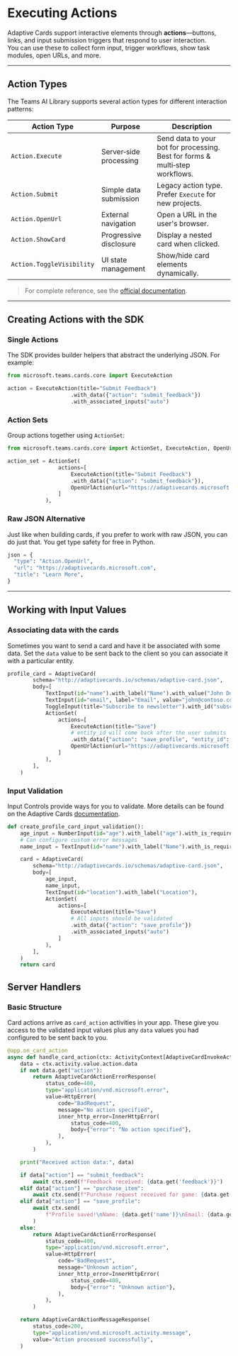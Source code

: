 # Executing Actions

Adaptive Cards support interactive elements through **actions**—buttons, links, and input submission triggers that respond to user interaction.  
You can use these to collect form input, trigger workflows, show task modules, open URLs, and more.

---

## Action Types

The Teams AI Library supports several action types for different interaction patterns:

| Action Type               | Purpose                | Description                                                                  |
| ------------------------- | ---------------------- | ---------------------------------------------------------------------------- |
| `Action.Execute`          | Server‑side processing | Send data to your bot for processing. Best for forms & multi‑step workflows. |
| `Action.Submit`           | Simple data submission | Legacy action type. Prefer `Execute` for new projects.                       |
| `Action.OpenUrl`          | External navigation    | Open a URL in the user's browser.                                            |
| `Action.ShowCard`         | Progressive disclosure | Display a nested card when clicked.                                          |
| `Action.ToggleVisibility` | UI state management    | Show/hide card elements dynamically.                                         |

> For complete reference, see the [official documentation](https://adaptivecards.microsoft.com/?topic=Action.Execute).

---

## Creating Actions with the SDK

### Single Actions

The SDK provides builder helpers that abstract the underlying JSON. For example:

```python
from microsoft.teams.cards.core import ExecuteAction

action = ExecuteAction(title="Submit Feedback")
                    .with_data({"action": "submit_feedback"})
                    .with_associated_inputs("auto")
```
### Action Sets

Group actions together using `ActionSet`:

```python
from microsoft.teams.cards.core import ActionSet, ExecuteAction, OpenUrlAction

action_set = ActionSet(
                actions=[
                    ExecuteAction(title="Submit Feedback")
                    .with_data({"action": "submit_feedback"}),
                    OpenUrlAction(url="https://adaptivecards.microsoft.com").with_title("Learn More")
                ]
            ),
```

### Raw JSON Alternative

Just like when building cards, if you prefer to work with raw JSON, you can do just that. You get type safety for free in Python.

```python
json = {
  "type": "Action.OpenUrl",
  "url": "https://adaptivecards.microsoft.com",
  "title": "Learn More",
}
```

---

## Working with Input Values

### Associating data with the cards

Sometimes you want to send a card and have it be associated with some data. Set the `data` value to be sent back to the client so you can associate it with a particular entity.

```python
profile_card = AdaptiveCard(
        schema="http://adaptivecards.io/schemas/adaptive-card.json",
        body=[
            TextInput(id="name").with_label("Name").with_value("John Doe"),
            TextInput(id="email", label="Email", value="john@contoso.com"),
            ToggleInput(title="Subscribe to newsletter").with_id("subscribe").with_value("false"),
            ActionSet(
                actions=[
                    ExecuteAction(title="Save")
                    # entity_id will come back after the user submits
                    .with_data({"action": "save_profile", "entity_id": "12345"}),
                    OpenUrlAction(url="https://adaptivecards.microsoft.com").with_title("Learn More")
                ]
            ),
        ],
    )

```

### Input Validation

Input Controls provide ways for you to validate. More details can be found on the Adaptive Cards [documentation](https://adaptivecards.microsoft.com/?topic=input-validation).

```python
def create_profile_card_input_validation():
    age_input = NumberInput(id="age").with_label("age").with_is_required(True).with_min(0).with_max(120)
    # Can configure custom error messages
    name_input = TextInput(id="name").with_label("Name").with_is_required(True).with_error_message("Name is required")

    card = AdaptiveCard(
        schema="http://adaptivecards.io/schemas/adaptive-card.json",
        body=[
            age_input,
            name_input,
            TextInput(id="location").with_label("Location"),
            ActionSet(
                actions=[
                    ExecuteAction(title="Save")
                    # All inputs should be validated
                    .with_data({"action": "save_profile"})
                    .with_associated_inputs("auto")
                ]
            ),
        ],
    )
    return card

```

## Server Handlers

### Basic Structure

Card actions arrive as `card_action` activities in your app. These give you access to the validated input values plus any `data` values you had configured to be sent back to you.

```python
@app.on_card_action
async def handle_card_action(ctx: ActivityContext[AdaptiveCardInvokeActivity]) -> AdaptiveCardInvokeResponse:
    data = ctx.activity.value.action.data
    if not data.get("action"):
        return AdaptiveCardActionErrorResponse(
            status_code=400,
            type="application/vnd.microsoft.error",
            value=HttpError(
                code="BadRequest",
                message="No action specified",
                inner_http_error=InnerHttpError(
                    status_code=400,
                    body={"error": "No action specified"},
                ),
            ),
        )

    print("Received action data:", data)

    if data["action"] == "submit_feedback":
        await ctx.send(f"Feedback received: {data.get('feedback')}")
    elif data["action"] == "purchase_item":
        await ctx.send(f"Purchase request received for game: {data.get('choiceGameSingle')}")
    elif data["action"] == "save_profile":
        await ctx.send(
            f"Profile saved!\nName: {data.get('name')}\nEmail: {data.get('email')}\nSubscribed: {data.get('subscribe')}"
        )
    else:
        return AdaptiveCardActionErrorResponse(
            status_code=400,
            type="application/vnd.microsoft.error",
            value=HttpError(
                code="BadRequest",
                message="Unknown action",
                inner_http_error=InnerHttpError(
                    status_code=400,
                    body={"error": "Unknown action"},
                ),
            ),
        )

    return AdaptiveCardActionMessageResponse(
        status_code=200,
        type="application/vnd.microsoft.activity.message",
        value="Action processed successfully",
    )
```